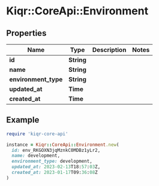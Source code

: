 # Kiqr::CoreApi::Environment

## Properties

| Name | Type | Description | Notes |
| ---- | ---- | ----------- | ----- |
| **id** | **String** |  |  |
| **name** | **String** |  |  |
| **environment_type** | **String** |  |  |
| **updated_at** | **Time** |  |  |
| **created_at** | **Time** |  |  |

## Example

```ruby
require 'kiqr-core-api'

instance = Kiqr::CoreApi::Environment.new(
  id: env_RKGOXN3jqMznkC0MDBz1yLr2,
  name: development,
  environment_type: development,
  updated_at: 2023-02-13T18:57:03Z,
  created_at: 2023-01-17T09:36:08Z
)
```

